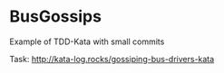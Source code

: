 # BusGossips
Example of TDD-Kata with small commits

Task: http://kata-log.rocks/gossiping-bus-drivers-kata
